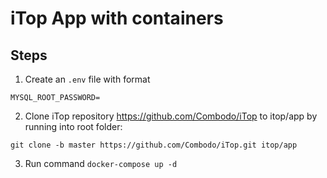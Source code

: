 # iTop App with containers

## Steps
1. Create an `.env` file with format
```
MYSQL_ROOT_PASSWORD=
```
2. Clone iTop repository <https://github.com/Combodo/iTop> to itop/app by running into root folder:
```
git clone -b master https://github.com/Combodo/iTop.git itop/app
```
3. Run command `docker-compose up -d`
